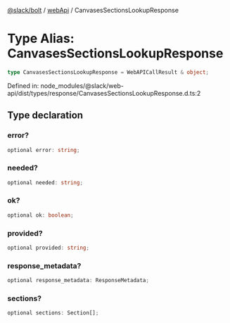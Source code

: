 [@slack/bolt](../../../../index.md) / [webApi](../index.md) / CanvasesSectionsLookupResponse

# Type Alias: CanvasesSectionsLookupResponse

```ts
type CanvasesSectionsLookupResponse = WebAPICallResult & object;
```

Defined in: node\_modules/@slack/web-api/dist/types/response/CanvasesSectionsLookupResponse.d.ts:2

## Type declaration

### error?

```ts
optional error: string;
```

### needed?

```ts
optional needed: string;
```

### ok?

```ts
optional ok: boolean;
```

### provided?

```ts
optional provided: string;
```

### response\_metadata?

```ts
optional response_metadata: ResponseMetadata;
```

### sections?

```ts
optional sections: Section[];
```
